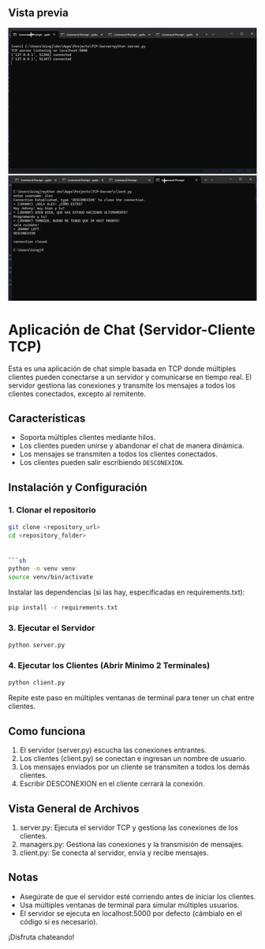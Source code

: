 ## Vista previa
![SERVER](static/jpg/server.jpg)
![CLIENT](static/jpg/client.jpg)

# Aplicación de Chat (Servidor-Cliente TCP)

Esta es una aplicación de chat simple basada en TCP donde múltiples clientes pueden conectarse a un servidor y comunicarse en tiempo real. El servidor gestiona las conexiones y transmite los mensajes a todos los clientes conectados, excepto al remitente.

## Características
- Soporta múltiples clientes mediante hilos.
- Los clientes pueden unirse y abandonar el chat de manera dinámica.
- Los mensajes se transmiten a todos los clientes conectados.
- Los clientes pueden salir escribiendo `DESCONEXION`.

## Instalación y Configuración

### 1. Clonar el repositorio
```sh
git clone <repository_url>
cd <repository_folder>


```sh
python -m venv venv
source venv/bin/activate
```

Instalar las dependencias (si las hay, especificadas en requirements.txt):
```sh
pip install -r requirements.txt
```

### 3. Ejecutar el Servidor
```sh
python server.py
```

### 4. Ejecutar los Clientes (Abrir Minimo 2 Terminales)
```sh
python client.py
```
Repite este paso en múltiples ventanas de terminal para tener un chat entre clientes.

## Como funciona
1. El servidor (server.py) escucha las conexiones entrantes.
2. Los clientes (client.py) se conectan e ingresan un nombre de usuario.
3. Los mensajes enviados por un cliente se transmiten a todos los demás clientes.
4. Escribir DESCONEXION en el cliente cerrará la conexión.

## Vista General de Archivos
1. server.py: Ejecuta el servidor TCP y gestiona las conexiones de los clientes.
2. managers.py: Gestiona las conexiones y la transmisión de mensajes.
3. client.py: Se conecta al servidor, envía y recibe mensajes.

## Notas
- Asegúrate de que el servidor esté corriendo antes de iniciar los clientes.
- Usa múltiples ventanas de terminal para simular múltiples usuarios.
- El servidor se ejecuta en localhost:5000 por defecto (cámbialo en el código si es necesario).

¡Disfruta chateando!